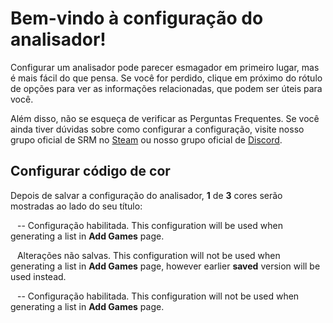 # Bem-vindo à configuração do analisador!

Configurar um analisador pode parecer esmagador em primeiro lugar, mas é mais fácil do que pensa. Se você for perdido, clique em <span class="infoIcon" style="top: 0.15em;"></span> próximo do rótulo de opções para ver as informações relacionadas, que podem ser úteis para você.

Além disso, não se esqueça de verificar as Perguntas Frequentes. Se você ainda tiver dúvidas sobre como configurar a configuração, visite nosso grupo oficial de SRM no [Steam](http://steamcommunity.com/groups/steamrommanager) ou nosso grupo oficial de [Discord](https://discord.gg/bnSVJrz).

## Configurar código de cor

Depois de salvar a configuração do analisador, **1** de **3** cores serão mostradas ao lado do seu título:

<span style="margin-bottom: 0.05em;display: inline-block;border-radius: 50%;width: 0.5em;height: 0.5em;background-color: var(--color-nav-link-enabled)"></span> -- Configuração habilitada. This configuration will be used when generating a list in **Add Games** page.

<span style="margin-bottom: 0.05em;display: inline-block;border-radius: 50%;width: 0.5em;height: 0.5em;background-color: var(--color-nav-link-unsaved)"></span> Alterações não salvas. This configuration will not be used when generating a list in **Add Games** page, however earlier **saved** version will be used instead.

<span style="margin-bottom: 0.05em;display: inline-block;border-radius: 50%;width: 0.5em;height: 0.5em;background-color: var(--color-nav-link-disabled)"></span> -- Configuração habilitada. This configuration will not be used when generating a list in **Add Games** page.